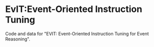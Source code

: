 # EvIT:Event-Oriented Instruction Tuning
Code and data for "EVIT: Event-Oriented Instruction Tuning for Event Reasoning".
